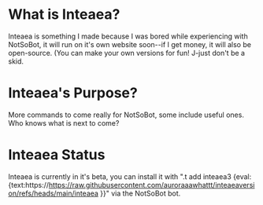 # What is Inteaea?

Inteaea is something I made because I was bored while experiencing with NotSoBot, it will run on it's own website soon--if I get money, it will also be open-source. (You can make your own versions for fun! J-just don't be a skid.

# Inteaea's Purpose?

More commands to come really for NotSoBot, some include useful ones. Who knows what is next to come?

# Inteaea Status

Inteaea is currently in it's beta, you can install it with ".t add inteaea3 {eval:{text:https://https://raw.githubusercontent.com/auroraaawhattt/inteaeaversion/refs/heads/main/inteaea }}" via the NotSoBot bot.
